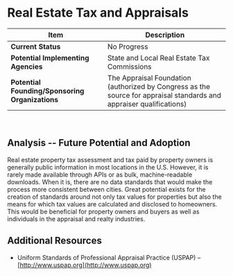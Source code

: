 # Real Estate Tax and Appraisals
| Item | Description |
| --- | --- |
| **Current Status** | No Progress |
| **Potential Implementing Agencies** | State and Local Real Estate Tax Commissions |
| **Potential Founding/Sponsoring Organizations** | The Appraisal Foundation (authorized by Congress as the source for appraisal standards and appraiser qualifications) |
<br>

## Analysis -- Future Potential and Adoption

Real estate property tax assessment and tax paid by property owners is generally public information in most locations in the U.S. However, it is rarely made available through APIs or as bulk, machine-readable downloads. When it is, there are no data standards that would make the process more consistent between cities. Great potential exists for the creation of standards around not only tax values for properties but also the means for which tax values are calculated and disclosed to homeowners. This would be beneficial for property owners and buyers as well as individuals in the appraisal and realty industries.

## Additional Resources

*   Uniform Standards of Professional Appraisal Practice (USPAP) – [http://www.uspap.org](http://www.uspap.org)
